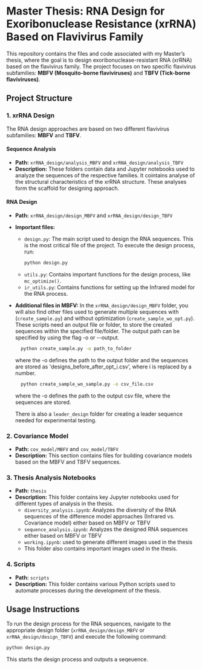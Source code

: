# Master Thesis: RNA Design for Exoribonuclease Resistance (xrRNA) Based on Flavivirus Family

This repository contains the files and code associated with my Master’s thesis, where the goal is to design exoribonuclease-resistant RNA (xrRNA) based on the flavivirus family. The project focuses on two specific flavivirus subfamilies: **MBFV (Mosquito-borne flaviviruses)** and **TBFV (Tick-borne flaviviruses)**.

## Project Structure

### 1. xrRNA Design
The RNA design approaches are based on two different flavivirus subfamilies: **MBFV** and **TBFV**.

#### Sequence Analysis
- **Path:** `xrRNA_design/analysis_MBFV` and `xrRNA_design/analysis_TBFV`
- **Description:** These folders contain data and Jupyter notebooks used to analyze the sequences of the respective families. It cointains analyse of the structural characteristics of the xrRNA structure. These analyses form the scaffold for designing approach.

#### RNA Design
- **Path:** `xrRNA_design/design_MBFV` and `xrRNA_design/design_TBFV`
- **Important files:**
  - `design.py`: The main script used to design the RNA sequences. This is the most critical file of the project. To execute the design process, run:
    ```bash
    python design.py
    ```
  - `utils.py`: Contains important functions for the design process, like `mc_optimize()`.
  - `ir_utils.py`: Contains functions for setting up the Infrared model for the RNA process.

  
- **Additional files in MBFV:** 
  In the `xrRNA_design/design_MBFV` folder, you will also find other files used to generate multiple sequences with (`create_sample.py`) and without optimization (`create_sample_wo_opt.py`). These scripts need an output file or folder, to store the created sequences within the specified file/folder. The output path can be specified by using the flag -o or --output. 
  ```bash
    python create_sample.py -o path_to_folder
  ```
  where the -o defines the path to the output folder and the sequences are stored as 'designs_before_after_opt_i.csv', where i is replaced by a number.
  
    ```bash
      python create_sample_wo_sample.py -o csv_file.csv
    ```
  where the -o defines the path to the output csv file, where the sequences are stored.
  
  There is also a `leader_design` folder for creating a leader sequence needed for experimental testing.

### 2. Covariance Model
- **Path:** `cov_model/MBFV` and `cov_model/TBFV`
- **Description:** This section contains files for building covariance models based on the MBFV and TBFV sequences.

### 3. Thesis Analysis Notebooks
- **Path:** `thesis`
- **Description:** This folder contains key Jupyter notebooks used for different types of analysis in the thesis.
  - `diversity_analysis.ipynb`: Analyzes the diversity of the RNA sequences of the difference model approaches (Infrared vs. Covariance model) either based on MBFV or TBFV
  - `sequence_analysis.ipynb`: Analyzes the designed RNA sequences either based on MBFV or TBFV
  - `working.ipynb`: used to generate different images used in the thesis
  - This folder also contains important images used in the thesis.

### 4. Scripts
- **Path:** `scripts`
- **Description:** This folder contains various Python scripts used to automate processes during the development of the thesis.

## Usage Instructions

To run the design process for the RNA sequences, navigate to the appropriate design folder (`xrRNA_design/design_MBFV` or `xrRNA_design/design_TBFV`) and execute the following command:

```bash
python design.py
```
This starts the design process and outputs a seqeuence.
